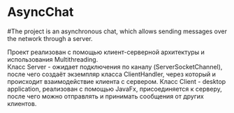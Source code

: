 # AsyncChat
#The project is an asynchronous chat, which allows sending messages over the network through a server.


Проект реализован с помощью клиент-серверной архитектуры и использования Multithreading.  
Класс Server - ожидает подключения по каналу (ServerSocketChannel), после чего создаёт экземпляр класса ClientHandler, 
через который и происходит взаимодействие клиента с сервером. 
Класс Client - desktop application, реализован с помощью JavaFx, присоединяется к серверу, после чего можно отправлять и 
принимать сообщения от других клиентов. 
